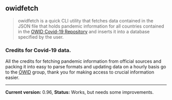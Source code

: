 ## owidfetch

> owidfetch is a quick CLI utility that fetches data contained in the JSON
> file that holds pandemic information for all countries contained in the 
> [OWID Covid-19 Repository](https://github.com/owid/covid-19-data)
> and inserts it into a database specified by the user.

### Credits for Covid-19 data.
All the credits for fetching pandemic information from official sources and
packing it into easy to parse formats and updating data on a hourly basis
go to the [OWID](https://github.com/owid) group, thank you for making
access to crucial information easier.
_______________________________________________________________________
__Current version:__ 0.96, __Status:__ Works, but needs some improvements.